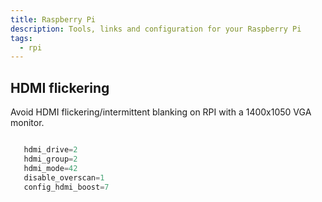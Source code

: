 ```yaml
---
title: Raspberry Pi
description: Tools, links and configuration for your Raspberry Pi
tags:
  - rpi
---
```


## HDMI flickering

Avoid HDMI flickering/intermittent blanking on RPI with a 1400x1050 VGA monitor.

```python

   hdmi_drive=2
   hdmi_group=2
   hdmi_mode=42
   disable_overscan=1
   config_hdmi_boost=7
```
